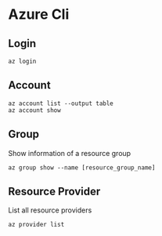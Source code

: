 # Azure Cli

## Login

```shell
az login
```

## Account

```shell
az account list --output table
az account show
```


## Group

Show information of a resource group

```shell
az group show --name [resource_group_name]
```


## Resource Provider

List all resource providers

```shell
az provider list
```